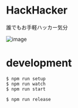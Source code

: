 # HackHacker
誰でもお手軽ハッカー気分

![image](https://i.gyazo.com/3bedde9fd901d3050ebf2e6bbd43fa8c.gif)

# development

```
$ npm run setup
$ npm run watch
$ npm run start

$ npm run release
```
